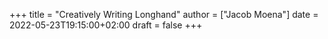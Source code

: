 +++
title = "Creatively Writing Longhand"
author = ["Jacob Moena"]
date = 2022-05-23T19:15:00+02:00
draft = false
+++
